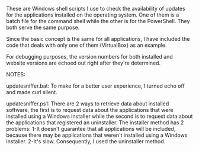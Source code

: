 
  These are Windows shell scripts I use to check the availability of updates for the applications installed on the operating system. One of them is a batch file for the command shell while the other is for the PowerShell. They both serve the same purpose.
  
  Since the basic concept is the same for all applications, I have included the code that deals with only one of them (VirtualBox) as an example.
  
  For debugging purposes, the version numbers for both installed and website versions are echoed out right after they're determined.

NOTES:

updatesniffer.bat: To make for a better user experience, I turned echo off and made curl silent.

updatesniffer.ps1: There are 2 ways to retrieve data about installed software, the first is to request data about the applications that were installed using a Windows installer while the second is to request data about the applications that registered an uninstaller. The installer method has 2 problems: 
1-It doesn't guarantee that all applications will be included, because there may be applications that weren't installed using a Windows installer.
2-It's slow.
Consequently, I used the uninstaller method.
